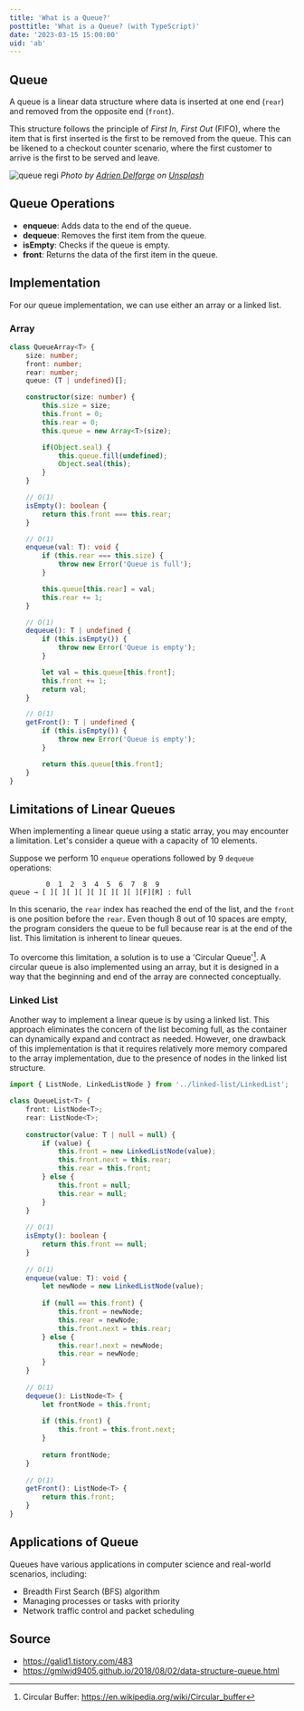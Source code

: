 ```yaml
---
title: 'What is a Queue?'
posttitle: 'What is a Queue? (with TypeScript)'
date: '2023-03-15 15:00:00'
uid: 'ab'
---
```


## Queue

A queue is a linear data structure where data is inserted at one end (`rear`) and removed from the opposite end (`front`). 

This structure follows the principle of _First In, First Out_ (FIFO), where the item that is first inserted is the first to be removed from the queue. This can be likened to a checkout counter scenario, where the first customer to arrive is the first to be served and leave.

![queue regi](/images/adrien-delforge-queue.webp)
_Photo by [Adrien Delforge](https://unsplash.com/@adriendlf?utm_source=unsplash&utm_medium=referral&utm_content=creditCopyText) on [Unsplash](https://unsplash.com/photos/CrHG_ZYn1Dw?utm_source=unsplash&utm_medium=referral&utm_content=creditCopyText)_

## Queue Operations

- **enqueue**: Adds data to the end of the queue.
- **dequeue**: Removes the first item from the queue.
- **isEmpty**: Checks if the queue is empty.
- **front**: Returns the data of the first item in the queue.

## Implementation

For our queue implementation, we can use either an array or a linked list.

### Array

```ts
class QueueArray<T> {
    size: number;
    front: number;
    rear: number;
    queue: (T | undefined)[];

    constructor(size: number) {
        this.size = size;
        this.front = 0;
        this.rear = 0;
        this.queue = new Array<T>(size);

        if(Object.seal) {
            this.queue.fill(undefined);
            Object.seal(this);
        }
    }

    // O(1)
    isEmpty(): boolean {
        return this.front === this.rear;
    }

    // O(1)
    enqueue(val: T): void {
        if (this.rear === this.size) {
            throw new Error('Queue is full');
        }   

        this.queue[this.rear] = val;
        this.rear += 1;
    }

    // O(1)
    dequeue(): T | undefined {
        if (this.isEmpty()) {
            throw new Error('Queue is empty');
        }

        let val = this.queue[this.front];
        this.front += 1;
        return val;
    }

    // O(1)
    getFront(): T | undefined {
        if (this.isEmpty()) {
            throw new Error('Queue is empty');
        }

        return this.queue[this.front];
    }
}
```

## Limitations of Linear Queues

When implementing a linear queue using a static array, you may encounter a limitation. Let's consider a queue with a capacity of 10 elements.

Suppose we perform 10 `enqueue` operations followed by 9 `dequeue` operations:

```text
         0  1  2  3  4  5  6  7  8  9
queue → [ ][ ][ ][ ][ ][ ][ ][ ][F][R] : full
```

In this scenario, the `rear` index has reached the end of the list, and the `front` is one position before the `rear`. Even though 8 out of 10 spaces are empty, the program considers the queue to be full because rear is at the end of the list. This limitation is inherent to linear queues.

To overcome this limitation, a solution is to use a 'Circular Queue'[^a]. A circular queue is also implemented using an array, but it is designed in a way that the beginning and end of the array are connected conceptually.

### Linked List

Another way to implement a linear queue is by using a linked list. This approach eliminates the concern of the list becoming full, as the container can dynamically expand and contract as needed. However, one drawback of this implementation is that it requires relatively more memory compared to the array implementation, due to the presence of nodes in the linked list structure.

```ts
import { ListNode, LinkedListNode } from '../linked-list/LinkedList';

class QueueList<T> {
    front: ListNode<T>;
    rear: ListNode<T>;
    
    constructor(value: T | null = null) {
        if (value) {
            this.front = new LinkedListNode(value);
            this.front.next = this.rear;
            this.rear = this.front;
        } else {
            this.front = null;
            this.rear = null;
        }
    }
    
    // O(1)
    isEmpty(): boolean {
        return this.front == null;
    }
    
    // O(1)
    enqueue(value: T): void {
        let newNode = new LinkedListNode(value);
        
        if (null == this.front) {
            this.front = newNode;
            this.rear = newNode;
            this.front.next = this.rear;
        } else {
            this.rear!.next = newNode;
            this.rear = newNode;
        }
    }
    
    // O(1)
    dequeue(): ListNode<T> {
        let frontNode = this.front;
        
        if (this.front) {
            this.front = this.front.next;
        }
        
        return frontNode;
    }
    
    // O(1)
    getFront(): ListNode<T> {
        return this.front;
    }
}
```

## Applications of Queue

Queues have various applications in computer science and real-world scenarios, including:

- Breadth First Search (BFS) algorithm
- Managing processes or tasks with priority
- Network traffic control and packet scheduling

## Source

- <https://galid1.tistory.com/483>
- <https://gmlwjd9405.github.io/2018/08/02/data-structure-queue.html>

[^a]: Circular Buffer: <https://en.wikipedia.org/wiki/Circular_buffer>
